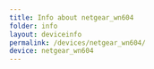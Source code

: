 ```yaml
---
title: Info about netgear_wn604
folder: info
layout: deviceinfo
permalink: /devices/netgear_wn604/
device: netgear_wn604
---
```


